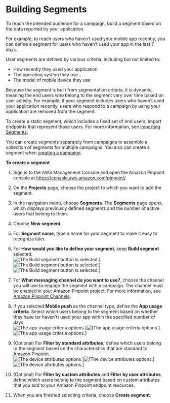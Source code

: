 # Building Segments<a name="segments-building"></a>

To reach the intended audience for a campaign, build a segment based on the data reported by your application\.

For example, to reach users who haven’t used your mobile app recently, you can define a segment for users who haven’t used your app in the last 7 days\.

User segments are defined by various criteria, including but not limited to:
+ How recently they used your application
+ The operating system they use
+ The model of mobile device they use

Because the segment is built from segmentation criteria, it is dynamic, meaning the end users who belong to the segment vary over time based on user activity\. For example, if your segment includes users who haven’t used your application recently, users who respond to a campaign by using your application are removed from the segment\.

To create a static segment, which includes a fixed set of end users, import endpoints that represent those users\. For more information, see [Importing Segments](segments-importing.md)\.

You can create segments separately from campaigns to assemble a collection of segments for multiple campaigns\. You also can create a segment when [creating a campaign](campaigns.md)\. 

**To create a segment**

1. Sign in to the AWS Management Console and open the Amazon Pinpoint console at [https://console\.aws\.amazon\.com/pinpoint/](https://console.aws.amazon.com/pinpoint/)\.

1. On the **Projects** page, choose the project to which you want to add the segment\.

1. In the navigation menu, choose **Segments**\. The **Segments** page opens, which displays previously defined segments and the number of active users that belong to them\.

1. Choose **New segment**\.

1. For **Segment name**, type a name for your segment to make it easy to recognize later\.

1. For **How would you like to define your segment**, keep **Build segment** selected\.  
![\[The Build segment button is selected.\]](http://docs.aws.amazon.com/pinpoint/latest/userguide/images/segments_build.png)![\[The Build segment button is selected.\]](http://docs.aws.amazon.com/pinpoint/latest/userguide/)![\[The Build segment button is selected.\]](http://docs.aws.amazon.com/pinpoint/latest/userguide/)

1. For **What messaging channel do you want to use?**, choose the channel you will use to engage the segment with a campaign\. The channel must be enabled in your Amazon Pinpoint project\. For more information, see [Amazon Pinpoint Channels](channels.md)\.

1. If you selected **Mobile push** as the channel type, define the **App usage criteria**\. Select which users belong to the segment based on whether they have \(or haven't\) used your app within the specified number of days\.  
![\[The app usage criteria options.\]](http://docs.aws.amazon.com/pinpoint/latest/userguide/images/segments_usage.png)![\[The app usage criteria options.\]](http://docs.aws.amazon.com/pinpoint/latest/userguide/)![\[The app usage criteria options.\]](http://docs.aws.amazon.com/pinpoint/latest/userguide/)

1. \(Optional\) For **Filter by standard attributes**, define which users belong to the segment based on the characteristics that are standard to Amazon Pinpoint\.  
![\[The device attributes options.\]](http://docs.aws.amazon.com/pinpoint/latest/userguide/images/segments_standard_attributes.png)![\[The device attributes options.\]](http://docs.aws.amazon.com/pinpoint/latest/userguide/)![\[The device attributes options.\]](http://docs.aws.amazon.com/pinpoint/latest/userguide/)

1. \(Optional\) For **Filter by custom attributes** and **Filter by user attributes**, define which users belong to the segment based on custom attributes that you add to your Amazon Pinpoint endpoint resources\.

1. When you are finished selecting criteria, choose **Create segment**\.